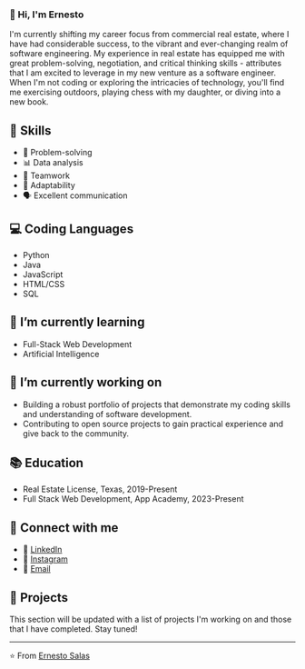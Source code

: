 ### 👋 Hi, I'm Ernesto

I'm currently shifting my career focus from commercial real estate, where I have had considerable success, to the vibrant and ever-changing realm of software engineering. My experience in real estate has equipped me with great problem-solving, negotiation, and critical thinking skills - attributes that I am excited to leverage in my new venture as a software engineer. When I'm not coding or exploring the intricacies of technology, you'll find me exercising outdoors, playing chess with my daughter, or diving into a new book.

## 🚀 Skills

- 🎯 Problem-solving
- 📊 Data analysis
- 👥 Teamwork
- 🔄 Adaptability
- 🗣 Excellent communication

## 💻 Coding Languages

- Python
- Java
- JavaScript
- HTML/CSS
- SQL

## 🌱 I’m currently learning 

- Full-Stack Web Development
- Artificial Intelligence

## 🔭 I’m currently working on 

- Building a robust portfolio of projects that demonstrate my coding skills and understanding of software development.
- Contributing to open source projects to gain practical experience and give back to the community.

## 📚 Education

- Real Estate License, Texas, 2019-Present
- Full Stack Web Development, App Academy, 2023-Present

## 👥 Connect with me

- 💼 [LinkedIn](https://www.linkedin.com/in/ernesto-salas-37663984/)
- 📸 [Instagram](https://www.instagram.com/theapexscholar)
- 📧 [Email](bandsnco@gmail.com)

## 📂 Projects 

This section will be updated with a list of projects I'm working on and those that I have completed. Stay tuned!

---

⭐️ From [Ernesto Salas](https://github.com/theernestosalas)

